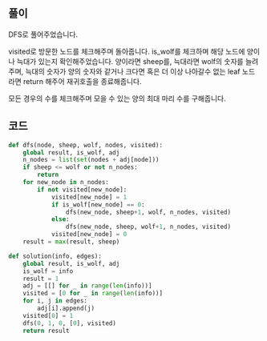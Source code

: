 ## 풀이

DFS로 풀어주었습니다.  

visited로 방문한 노드를 체크해주며 돌아줍니다. is_wolf를 체크하며 해당 노드에 양이나 늑대가 있는지 확인해주었습니다. 양이라면 sheep를, 늑대라면 wolf의 숫자를 늘려주며, 늑대의 숫자가 양의 숫자와 같거나 크다면 혹은 더 이상 나아갈수 없는 leaf 노드라면 return 해주어 재귀호출을 종료해줍니다.  

모든 경우의 수를 체크해주며 모을 수 있는 양의 최대 마리 수를 구해줍니다.
 

## 코드

```python
def dfs(node, sheep, wolf, nodes, visited):
    global result, is_wolf, adj
    n_nodes = list(set(nodes + adj[node]))
    if sheep <= wolf or not n_nodes:
        return
    for new_node in n_nodes:
        if not visited[new_node]:
            visited[new_node] = 1
            if is_wolf[new_node] == 0:
                dfs(new_node, sheep+1, wolf, n_nodes, visited)
            else:
                dfs(new_node, sheep, wolf+1, n_nodes, visited)
            visited[new_node] = 0
    result = max(result, sheep)

def solution(info, edges):
    global result, is_wolf, adj
    is_wolf = info
    result = 1
    adj = [[] for _ in range(len(info))]
    visited = [0 for _ in range(len(info))]
    for i, j in edges:
        adj[i].append(j)
    visited[0] = 1
    dfs(0, 1, 0, [0], visited)
    return result
```
